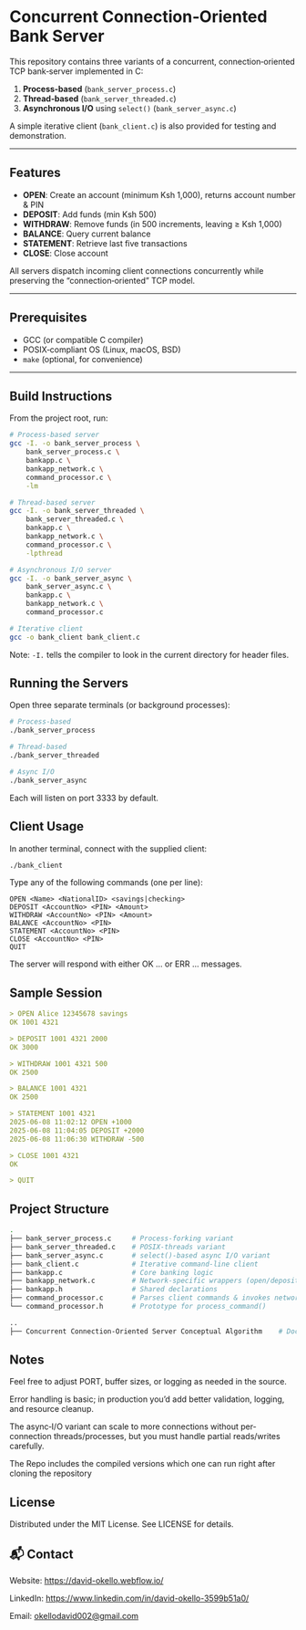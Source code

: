 # Concurrent Connection‐Oriented Bank Server

This repository contains three variants of a concurrent, connection‐oriented TCP bank‐server implemented in C:

1. **Process‐based** (`bank_server_process.c`)  
2. **Thread‐based** (`bank_server_threaded.c`)  
3. **Asynchronous I/O** using `select()` (`bank_server_async.c`)  

A simple iterative client (`bank_client.c`) is also provided for testing and demonstration.

---

## Features

- **OPEN**: Create an account (minimum Ksh 1,000), returns account number & PIN  
- **DEPOSIT**: Add funds (min Ksh 500)  
- **WITHDRAW**: Remove funds (in 500 increments, leaving ≥ Ksh 1,000)  
- **BALANCE**: Query current balance  
- **STATEMENT**: Retrieve last five transactions  
- **CLOSE**: Close account  

All servers dispatch incoming client connections concurrently while preserving the “connection‐oriented” TCP model.

---

## Prerequisites

- GCC (or compatible C compiler)  
- POSIX‐compliant OS (Linux, macOS, BSD)  
- `make` (optional, for convenience)  

---

## Build Instructions

From the project root, run:

```bash
# Process‐based server
gcc -I. -o bank_server_process \
    bank_server_process.c \
    bankapp.c \
    bankapp_network.c \
    command_processor.c \
    -lm

# Thread‐based server
gcc -I. -o bank_server_threaded \
    bank_server_threaded.c \
    bankapp.c \
    bankapp_network.c \
    command_processor.c \
    -lpthread

# Asynchronous I/O server
gcc -I. -o bank_server_async \
    bank_server_async.c \
    bankapp.c \
    bankapp_network.c \
    command_processor.c

# Iterative client
gcc -o bank_client bank_client.c
```

Note: `-I.` tells the compiler to look in the current directory for header files.

## Running the Servers
Open three separate terminals (or background processes):

```bash
# Process‐based
./bank_server_process

# Thread‐based
./bank_server_threaded

# Async I/O
./bank_server_async
```

Each will listen on port 3333 by default.

## Client Usage
In another terminal, connect with the supplied client:

```bash
./bank_client
```

Type any of the following commands (one per line):
```php-template
OPEN <Name> <NationalID> <savings|checking>
DEPOSIT <AccountNo> <PIN> <Amount>
WITHDRAW <AccountNo> <PIN> <Amount>
BALANCE <AccountNo> <PIN>
STATEMENT <AccountNo> <PIN>
CLOSE <AccountNo> <PIN>
QUIT
```

The server will respond with either OK … or ERR … messages.

## Sample Session
```yaml
> OPEN Alice 12345678 savings
OK 1001 4321

> DEPOSIT 1001 4321 2000
OK 3000

> WITHDRAW 1001 4321 500
OK 2500

> BALANCE 1001 4321
OK 2500

> STATEMENT 1001 4321
2025-06-08 11:02:12 OPEN +1000
2025-06-08 11:04:05 DEPOSIT +2000
2025-06-08 11:06:30 WITHDRAW -500

> CLOSE 1001 4321
OK

> QUIT
```

## Project Structure
```bash
.
├── bank_server_process.c     # Process‐forking variant
├── bank_server_threaded.c    # POSIX‐threads variant
├── bank_server_async.c       # select()‐based async I/O variant
├── bank_client.c             # Iterative command‐line client
├── bankapp.c                 # Core banking logic
├── bankapp_network.c         # Network‐specific wrappers (open/deposit/etc.)
├── bankapp.h                 # Shared declarations
├── command_processor.c       # Parses client commands & invokes network API
└── command_processor.h       # Prototype for process_command()

..
├── Concurrent Connection-Oriented Server Conceptual Algorithm    # Docx and Pdf files
```

## Notes
Feel free to adjust PORT, buffer sizes, or logging as needed in the source.

Error handling is basic; in production you’d add better validation, logging, and resource cleanup.

The async‐I/O variant can scale to more connections without per‐connection threads/processes, but you must handle partial reads/writes carefully.

The Repo includes the compiled versions which one can run right after cloning the repository

## License
Distributed under the MIT License. See LICENSE for details.

## 📬 Contact
Website: https://david-okello.webflow.io/

LinkedIn: https://www.linkedin.com/in/david-okello-3599b51a0/

Email: okellodavid002@gmail.com

